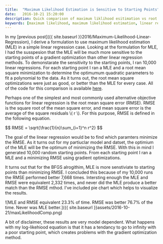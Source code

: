 ```yaml
---
title:  "Maximum Likelihood Estimation is Sensitive to Starting Points"
date:   2016-10-21 15:20:00
description: Quick comparison of maximum liklihood esitimation vs root mean square error for linear regression from random tarting points
keywords: [maximum likelihood, maximum likelihood estimation, linear regression, root mean square error, Python]
---
```

In my [previous post]({{ site.baseurl }}2016/Maximum-Likelihood-Linear-Regression), I derive a formulation to use maximum likelihood estimation (MLE) in a simple linear regression case. Looking at the formulation for MLE, I had the susspesion that the MLE will be much more sensitive to the starting points of a gradient optimization than other linear regression methods. To demonstarate the sensitivity to the starting points, I ran 10,000 linear regressions. For each starting point I ran a MLE and a root mean square minimization to determine the optimumum quadratic parameters to fit a polynomial to the data. As it turns out, the root mean square optimizations were just as good, or better than the MLE for every case. All of the code for this comparison is available [here](https://github.com/cjekel/cjekel.github.io/tree/master/assets/2016-10-21).

Perhaps one of the simplest and most commonly used alternative objective functions for linear regression is the root mean square error (RMSE). RMSE is the square root of the mean square error, and mean square error is the average of the square residuals <span>\\( r \\)</span>. For this purpose, RMSE is defined in the following equation.

<div>
$$
RMSE = \sqrt{\frac{1}{n}\sum_{i=1}^n r^2}
$$
</div>

The goal of the linear regression would be to find which paramters minimize the RMSE. As it turns out for my partiuclar model and datset, the optimium of the MLE will be the optimum of minimizing the RMSE. With this in mind I generated 10,000 random starting points. From each starting point I ran a MLE and a minimizing RMSE using gradient optimizations.

It turns out that for the BFGS alrogithim, MLE is more senstiviate to starting points than minimizing RMSE. I concluded this because of my 10,000 runs the RMSE performed better 7,668 times. Intersting enough the MLE and RMSE were equivalent 2,332 times, and never did the MLE produce a better match than the RMSE mthod. I've included pie chart which helps to visualize the results.

![MLE and RMSE equivalent 23.3% of time. RMSE was better 76.7% of the time. Never was MLE better.]({{ site.baseurl }}assets/2016-10-21/maxLikelihoodComp.png)

A bit of disclaimer, these results are very model dependent. What happens with my log-likehiood equation is that it has a tendancy to go to infinity with a poor starting point, which creates problems with the gradient optimization method. 